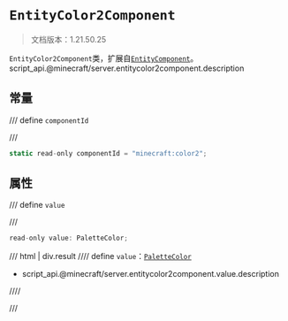 # `EntityColor2Component`

> 文档版本：1.21.50.25

`EntityColor2Component`类，扩展自[`EntityComponent`](./entitycomponent.md)。script_api.@minecraft/server.entitycolor2component.description

## 常量

/// define
`componentId`


///

```js
static read-only componentId = "minecraft:color2";
```


## 属性

/// define
`value`


///

```js
read-only value: PaletteColor;
```

/// html | div.result
//// define
`value`：[`PaletteColor`](./palettecolor.md)

- script_api.@minecraft/server.entitycolor2component.value.description


////

///

